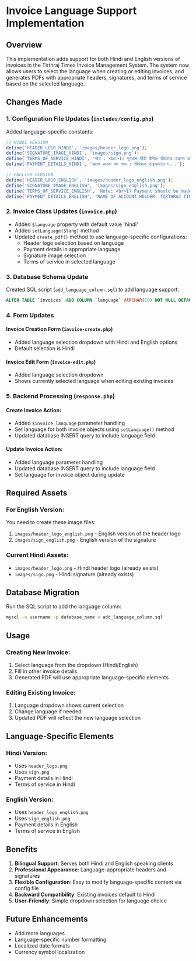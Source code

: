 # Invoice Language Support Implementation

## Overview
This implementation adds support for both Hindi and English versions of invoices in the Tirthraj Times Invoice Management System. The system now allows users to select the language when creating or editing invoices, and generates PDFs with appropriate headers, signatures, and terms of service based on the selected language.

## Changes Made

### 1. Configuration File Updates (`includes/config.php`)
Added language-specific constants:

```php
// HINDI VERSION
define('HEADER_LOGO_HINDI', 'images/header_logo.png');
define('SIGNATURE_IMAGE_HINDI', 'images/sign.png');
define('TERMS_OF_SERVICE_HINDI', 'नोट : <br>1) भुगतान हिंदी दैनिक तीर्थराज टाइम्स को ही करें<br>...');
define('PAYMENT_DETAILS_HINDI', 'खाता धारक का नाम : तीर्थराज टाइम्स<br>...');

// ENGLISH VERSION
define('HEADER_LOGO_ENGLISH', 'images/header_logo_english.png');
define('SIGNATURE_IMAGE_ENGLISH', 'images/sign_english.png');
define('TERMS_OF_SERVICE_ENGLISH', 'Note: <br>1) Payment should be made to Hindi Daily Tirthraj Times only<br>...');
define('PAYMENT_DETAILS_ENGLISH', 'NAME OF ACCOUNT HOLDER: TIRTHRAJ TIMES<br>...');
```

### 2. Invoice Class Updates (`invoice.php`)
- Added `$language` property with default value 'hindi'
- Added `setLanguage($lang)` method
- Updated `create_pdf()` method to use language-specific configurations:
  - Header logo selection based on language
  - Payment details in appropriate language
  - Signature image selection
  - Terms of service in selected language

### 3. Database Schema Update
Created SQL script (`add_language_column.sql`) to add language support:
```sql
ALTER TABLE `invoices` ADD COLUMN `language` VARCHAR(10) NOT NULL DEFAULT 'hindi' AFTER `GSTN`;
```

### 4. Form Updates
#### Invoice Creation Form (`invoice-create.php`)
- Added language selection dropdown with Hindi and English options
- Default selection is Hindi

#### Invoice Edit Form (`invoice-edit.php`)
- Added language selection dropdown
- Shows currently selected language when editing existing invoices

### 5. Backend Processing (`response.php`)
#### Create Invoice Action:
- Added `$invoice_language` parameter handling
- Set language for both invoice objects using `setLanguage()` method
- Updated database INSERT query to include language field

#### Update Invoice Action:
- Added language parameter handling
- Updated database INSERT query to include language field
- Set language for invoice object during update

## Required Assets

### For English Version:
You need to create these image files:
1. `images/header_logo_english.png` - English version of the header logo
2. `images/sign_english.png` - English version of the signature

### Current Hindi Assets:
- `images/header_logo.png` - Hindi header logo (already exists)
- `images/sign.png` - Hindi signature (already exists)

## Database Migration
Run the SQL script to add the language column:
```bash
mysql -u username -p database_name < add_language_column.sql
```

## Usage

### Creating New Invoice:
1. Select language from the dropdown (Hindi/English)
2. Fill in other invoice details
3. Generated PDF will use appropriate language-specific elements

### Editing Existing Invoice:
1. Language dropdown shows current selection
2. Change language if needed
3. Updated PDF will reflect the new language selection

## Language-Specific Elements

### Hindi Version:
- Uses `header_logo.png`
- Uses `sign.png`
- Payment details in Hindi
- Terms of service in Hindi

### English Version:
- Uses `header_logo_english.png`
- Uses `sign_english.png`
- Payment details in English
- Terms of service in English

## Benefits
1. **Bilingual Support**: Serves both Hindi and English speaking clients
2. **Professional Appearance**: Language-appropriate headers and signatures
3. **Flexible Configuration**: Easy to modify language-specific content via config file
4. **Backward Compatibility**: Existing invoices default to Hindi
5. **User-Friendly**: Simple dropdown selection for language choice

## Future Enhancements
- Add more languages
- Language-specific number formatting
- Localized date formats
- Currency symbol localization
